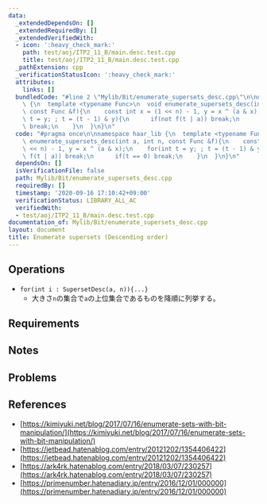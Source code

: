```yaml
---
data:
  _extendedDependsOn: []
  _extendedRequiredBy: []
  _extendedVerifiedWith:
  - icon: ':heavy_check_mark:'
    path: test/aoj/ITP2_11_B/main.desc.test.cpp
    title: test/aoj/ITP2_11_B/main.desc.test.cpp
  _pathExtension: cpp
  _verificationStatusIcon: ':heavy_check_mark:'
  attributes:
    links: []
  bundledCode: "#line 2 \"Mylib/Bit/enumerate_supersets_desc.cpp\"\n\nnamespace haar_lib\
    \ {\n  template <typename Func>\n  void enumerate_supersets_desc(int a, int n,\
    \ const Func &f){\n    const int x = (1 << n) - 1, y = x ^ (a & x);\n    for(int\
    \ t = y; ; t = (t - 1) & y){\n      if(not f(t | a)) break;\n      if(t == 0)\
    \ break;\n    }\n  }\n}\n"
  code: "#pragma once\n\nnamespace haar_lib {\n  template <typename Func>\n  void\
    \ enumerate_supersets_desc(int a, int n, const Func &f){\n    const int x = (1\
    \ << n) - 1, y = x ^ (a & x);\n    for(int t = y; ; t = (t - 1) & y){\n      if(not\
    \ f(t | a)) break;\n      if(t == 0) break;\n    }\n  }\n}\n"
  dependsOn: []
  isVerificationFile: false
  path: Mylib/Bit/enumerate_supersets_desc.cpp
  requiredBy: []
  timestamp: '2020-09-16 17:10:42+09:00'
  verificationStatus: LIBRARY_ALL_AC
  verifiedWith:
  - test/aoj/ITP2_11_B/main.desc.test.cpp
documentation_of: Mylib/Bit/enumerate_supersets_desc.cpp
layout: document
title: Enumerate supersets (Descending order)
---
```


## Operations

- `for(int i : SupersetDesc(a, n)){...}`
	- 大きさ`n`の集合で`a`の上位集合であるものを降順に列挙する。

## Requirements

## Notes

## Problems

## References

- [https://kimiyuki.net/blog/2017/07/16/enumerate-sets-with-bit-manipulation/](https://kimiyuki.net/blog/2017/07/16/enumerate-sets-with-bit-manipulation/)
- [https://jetbead.hatenablog.com/entry/20121202/1354406422](https://jetbead.hatenablog.com/entry/20121202/1354406422)
- [https://ark4rk.hatenablog.com/entry/2018/03/07/230257](https://ark4rk.hatenablog.com/entry/2018/03/07/230257)
- [https://primenumber.hatenadiary.jp/entry/2016/12/01/000000](https://primenumber.hatenadiary.jp/entry/2016/12/01/000000)
